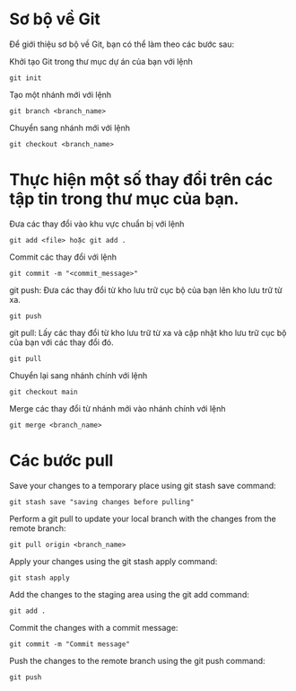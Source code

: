 # Sơ bộ về Git
Để giới thiệu sơ bộ về Git, bạn có thể làm theo các bước sau:

Khởi tạo Git trong thư mục dự án của bạn với lệnh 

```
git init
```
Tạo một nhánh mới với lệnh 

```
git branch <branch_name>
```

Chuyển sang nhánh mới với lệnh 

```
git checkout <branch_name>
```

# Thực hiện một số thay đổi trên các tập tin trong thư mục của bạn.


Đưa các thay đổi vào khu vực chuẩn bị với lệnh 

```
git add <file> hoặc git add .
```

Commit các thay đổi với lệnh 

```
git commit -m "<commit_message>"
```
git push: Đưa các thay đổi từ kho lưu trữ cục bộ của bạn lên kho lưu trữ từ xa.

```
git push
```
git pull: Lấy các thay đổi từ kho lưu trữ từ xa và cập nhật kho lưu trữ cục bộ của bạn với các thay đổi đó.

```
git pull
```
Chuyển lại sang nhánh chính với lệnh 

```
git checkout main
```

Merge các thay đổi từ nhánh mới vào nhánh chính với lệnh 

```
git merge <branch_name>
```
# Các bước pull 

Save your changes to a temporary place using git stash save command:

```
git stash save "saving changes before pulling"
```
Perform a git pull to update your local branch with the changes from the remote branch:

```
git pull origin <branch_name>
```
Apply your changes using the git stash apply command:

```
git stash apply
```
Add the changes to the staging area using the git add command:

```
git add .
```
Commit the changes with a commit message:

```
git commit -m "Commit message"
```
Push the changes to the remote branch using the git push command:

```
git push
```
